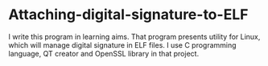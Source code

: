 # Attaching-digital-signature-to-ELF
I write this program in learning aims. That program presents utility for Linux, which will manage digital signature in ELF files. I use C programming language, QT creator and OpenSSL library in that project.

